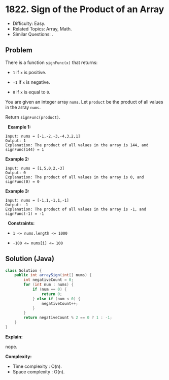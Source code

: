 # 1822. Sign of the Product of an Array

- Difficulty: Easy.
- Related Topics: Array, Math.
- Similar Questions: .

## Problem

There is a function ```signFunc(x)``` that returns:


	
- ```1``` if ```x``` is positive.
	
- ```-1``` if ```x``` is negative.
	
- ```0``` if ```x``` is equal to ```0```.


You are given an integer array ```nums```. Let ```product``` be the product of all values in the array ```nums```.

Return ```signFunc(product)```.

 
**Example 1:**

```
Input: nums = [-1,-2,-3,-4,3,2,1]
Output: 1
Explanation: The product of all values in the array is 144, and signFunc(144) = 1
```

**Example 2:**

```
Input: nums = [1,5,0,2,-3]
Output: 0
Explanation: The product of all values in the array is 0, and signFunc(0) = 0
```

**Example 3:**

```
Input: nums = [-1,1,-1,1,-1]
Output: -1
Explanation: The product of all values in the array is -1, and signFunc(-1) = -1
```

 
**Constraints:**


	
- ```1 <= nums.length <= 1000```
	
- ```-100 <= nums[i] <= 100```



## Solution (Java)

```java
class Solution {
    public int arraySign(int[] nums) {
        int negativeCount = 0;
        for (int num : nums) {
            if (num == 0) {
                return 0;
            } else if (num < 0) {
                negativeCount++;
            }
        }
        return negativeCount % 2 == 0 ? 1 : -1;
    }
}
```

**Explain:**

nope.

**Complexity:**

* Time complexity : O(n).
* Space complexity : O(n).
